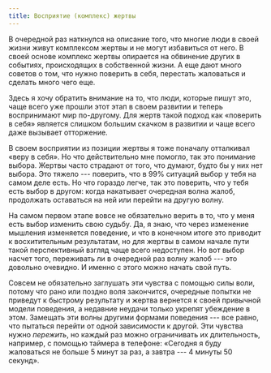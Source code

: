 ```yaml
---
title: Восприятие (комплекс) жертвы
---
```


В очередной раз наткнулся на описание того, что многие люди в своей
жизни живут комплексом жертвы и не могут избавиться от него.  В своей
основе комплекс жертвы опирается на обвинение других в событиях,
происходящих в собственной жизни.  А еще дают много советов о том, что
нужно поверить в себя, перестать жаловаться и сделать много чего еще.

Здесь я хочу обратить внимание на то, что люди, которые пишут это,
чаще всего уже прошли этот этап в своем развитии и теперь воспринимают
мир по-другому.  Для жертв такой подход как «поверить в себя» является
слишком большим скачком в развитии и чаще всего даже вызывает
отторжение.

В своем восприятии из позиции жертвы я тоже поначалу отталкивал «веру
в себя».  Но что действительно мне помогло, так это понимание выбора.
Жертвы часто страдают от того, что думают, будто бы у них нет выбора.
Это тяжело --- поверить, что в 99% ситуаций выбор у тебя на самом деле
есть.  Но что гораздо легче, так это поверить, что у тебя есть выбор в
другом: когда накатывает очередная волна жалоб, продолжать оставаться
на ней или перейти на другую волну.

На самом первом этапе вовсе не обязательно верить в то, что у меня
есть выбор изменить свою судьбу.  Да, я знаю, что через изменение
мышления изменяется поведение, и что в конечном итоге это приводит к
восхитительным результатам, но для жертвы в самом начале пути такой
перспективный взгляд чаще всего недоступен.  Но вот выбор насчет того,
переживать ли в очередной раз волну жалоб --- это довольно очевидно.
И именно с этого можно начать свой путь.

Совсем не обязательно заглушать эти чувства с помощью силы воли,
потому что рано или поздно воля закончится, очередные попытки не
приведут к быстрому результату и жертва вернется к своей привычной
модели поведения, а недавние неудачи только укрепят убеждение в этом.
Замещать эти волны другими формами поведения --- все равно, что
пытаться перейти от одной зависимости к другой.  Эти чувства нужно
*пережить*, но каждый раз можно ограничивать их длительность,
например, с помощью таймера в телефоне: «Сегодня я буду жаловаться не
больше 5 минут за раз, а завтра --- 4 минуты 50 секунд».
